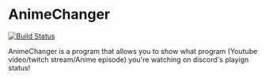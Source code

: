 # AnimeChanger

[![Build Status](https://travis-ci.org/DoubleKilled/AnimeChanger.svg?branch=master)](https://travis-ci.org/DoubleKilled/AnimeChanger)

AnimeChanger is a program that allows you to show what program (Youtube video/twitch stream/Anime episode) you're watching on discord's playign status!
